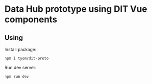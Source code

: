 # Data Hub prototype using DIT Vue components

## Using

Install package:

```
npm i tyom/dit-proto
```

Run dev server:

```
npm run dev
```
